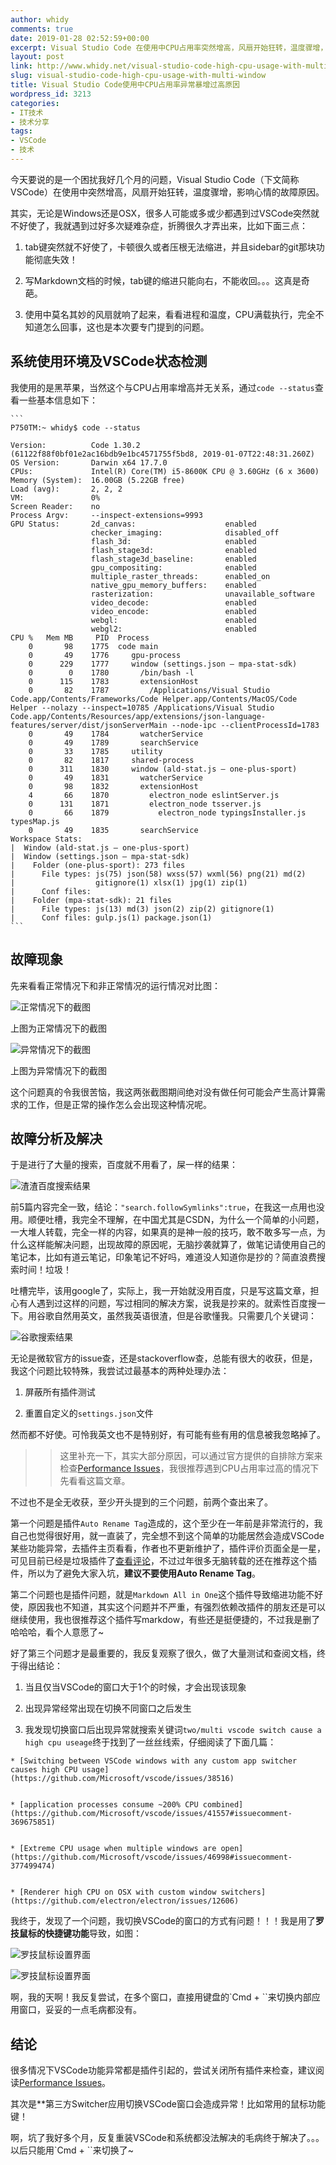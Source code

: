 ```yaml
---
author: whidy
comments: true
date: 2019-01-28 02:52:59+00:00
excerpt: Visual Studio Code 在使用中CPU占用率突然增高，风扇开始狂转，温度骤增，影响心情的故障原因。
layout: post
link: http://www.whidy.net/visual-studio-code-high-cpu-usage-with-multi-window.html
slug: visual-studio-code-high-cpu-usage-with-multi-window
title: Visual Studio Code使用中CPU占用率异常暴增过高原因
wordpress_id: 3213
categories:
- IT技术
- 技术分享
tags:
- VSCode
- 技术
---
```


今天要说的是一个困扰我好几个月的问题，Visual Studio Code（下文简称VSCode）在使用中突然增高，风扇开始狂转，温度骤增，影响心情的故障原因。





其实，无论是Windows还是OSX，很多人可能或多或少都遇到过VSCode突然就不好使了，我就遇到过好多次疑难杂症，折腾很久才弄出来，比如下面三点：







  1. tab键突然就不好使了，卡顿很久或者压根无法缩进，并且sidebar的git那块功能彻底失效！


  2. 写Markdown文档的时候，tab键的缩进只能向右，不能收回。。。这真是奇葩。


  3. 使用中莫名其妙的风扇就响了起来，看看进程和温度，CPU满载执行，完全不知道怎么回事，这也是本次要专门提到的问题。



<!-- more -->



## 系统使用环境及VSCode状态检测





我使用的是黑苹果，当然这个与CPU占用率增高并无关系，通过`code --status`查看一些基本信息如下：




    ```
    P750TM:~ whidy$ code --status
    
    Version:          Code 1.30.2 (61122f88f0bf01e2ac16bdb9e1bc4571755f5bd8, 2019-01-07T22:48:31.260Z)
    OS Version:       Darwin x64 17.7.0
    CPUs:             Intel(R) Core(TM) i5-8600K CPU @ 3.60GHz (6 x 3600)
    Memory (System):  16.00GB (5.22GB free)
    Load (avg):       2, 2, 2
    VM:               0%
    Screen Reader:    no
    Process Argv:     --inspect-extensions=9993
    GPU Status:       2d_canvas:                    enabled
                      checker_imaging:              disabled_off
                      flash_3d:                     enabled
                      flash_stage3d:                enabled
                      flash_stage3d_baseline:       enabled
                      gpu_compositing:              enabled
                      multiple_raster_threads:      enabled_on
                      native_gpu_memory_buffers:    enabled
                      rasterization:                unavailable_software
                      video_decode:                 enabled
                      video_encode:                 enabled
                      webgl:                        enabled
                      webgl2:                       enabled
    CPU %   Mem MB     PID  Process
        0       98    1775  code main
        0       49    1776     gpu-process
        0      229    1777     window (settings.json — mpa-stat-sdk)
        0        0    1780       /bin/bash -l
        0      115    1783       extensionHost
        0       82    1787         /Applications/Visual Studio Code.app/Contents/Frameworks/Code Helper.app/Contents/MacOS/Code Helper --nolazy --inspect=10785 /Applications/Visual Studio Code.app/Contents/Resources/app/extensions/json-language-features/server/dist/jsonServerMain --node-ipc --clientProcessId=1783
        0       49    1784       watcherService
        0       49    1789       searchService
        0       33    1785     utility
        0       82    1817     shared-process
        0      311    1830     window (ald-stat.js — one-plus-sport)
        0       49    1831       watcherService
        0       98    1832       extensionHost
        4       66    1870         electron_node eslintServer.js 
        0      131    1871         electron_node tsserver.js 
        0       66    1879           electron_node typingsInstaller.js typesMap.js 
        0       49    1835       searchService
    Workspace Stats: 
    |  Window (ald-stat.js — one-plus-sport)
    |  Window (settings.json — mpa-stat-sdk)
    |    Folder (one-plus-sport): 273 files
    |      File types: js(75) json(58) wxss(57) wxml(56) png(21) md(2)
    |                  gitignore(1) xlsx(1) jpg(1) zip(1)
    |      Conf files:
    |    Folder (mpa-stat-sdk): 21 files
    |      File types: js(13) md(3) json(2) zip(2) gitignore(1)
    |      Conf files: gulp.js(1) package.json(1)
    ```

## 故障现象





先来看看正常情况下和非正常情况的运行情况对比图：





![正常情况下的截图](https://raw.githubusercontent.com/whidy/daily/master/sources/images/2019-01-28-1.png)





上图为正常情况下的截图





![异常情况下的截图](https://raw.githubusercontent.com/whidy/daily/master/sources/images/2019-01-28-2.png)





上图为异常情况下的截图





这个问题真的令我很苦恼，我这两张截图期间绝对没有做任何可能会产生高计算需求的工作，但是正常的操作怎么会出现这种情况呢。





## 故障分析及解决





于是进行了大量的搜索，百度就不用看了，屎一样的结果：





![渣渣百度搜索结果](https://raw.githubusercontent.com/whidy/daily/master/sources/images/2019-01-28-3.png)





前5篇内容完全一致，结论：`"search.followSymlinks":true`，在我这一点用也没用。顺便吐槽，我完全不理解，在中国尤其是CSDN，为什么一个简单的小问题，一大堆人转载，完全一样的内容，如果真的是神一般的技巧，敢不敢多写一点，为什么这样能解决问题，出现故障的原因呢，无脑抄袭就算了，做笔记请使用自己的笔记本，比如有道云笔记，印象笔记不好吗，难道没人知道你是抄的？简直浪费搜索时间！垃圾！





吐槽完毕，该用google了，实际上，我一开始就没用百度，只是写这篇文章，担心有人遇到过这样的问题，写过相同的解决方案，说我是抄来的。就索性百度搜一下。用谷歌自然用英文，虽然我英语很渣，但是谷歌懂我。只需要几个关键词：





![谷歌搜索结果](https://raw.githubusercontent.com/whidy/daily/master/sources/images/2019-01-28-4.png)





无论是微软官方的issue查，还是stackoverflow查，总能有很大的收获，但是，我这个问题比较特殊，我尝试过最基本的两种处理办法：







  1. 屏蔽所有插件测试


  2. 重置自定义的`settings.json`文件





然而都不好使。可怜我英文也不是特别好，有可能有些有用的信息被我忽略掉了。





<blockquote>
  
> 
> 这里补充一下，其实大部分原因，可以通过官方提供的自排除方案来检查[Performance Issues](https://github.com/Microsoft/vscode/wiki/Performance-Issues)，我很推荐遇到CPU占用率过高的情况下先看看这篇文章。
> 
> 
</blockquote>





不过也不是全无收获，至少开头提到的三个问题，前两个查出来了。





第一个问题是插件`Auto Rename Tag`造成的，这个至少在一年前是非常流行的，我自己也觉得很好用，就一直装了，完全想不到这个简单的功能居然会造成VSCode某些功能异常，去插件主页看看，作者也不更新维护了，插件评价页面全是一星，可见目前已经是垃圾插件了[查看评论](https://marketplace.visualstudio.com/items?itemName=formulahendry.auto-rename-tag#review-details)，不过过年很多无脑转载的还在推荐这个插件，所以为了避免大家入坑，**建议不要使用Auto Rename Tag**。





第二个问题也是插件问题，就是`Markdown All in One`这个插件导致缩进功能不好使，原因我也不知道，其实这个问题并不严重，有强烈依赖改插件的朋友还是可以继续使用，我也很推荐这个插件写markdow，有些还是挺便捷的，不过我是删了哈哈哈，看个人意愿了~





好了第三个问题才是最重要的，我反复观察了很久，做了大量测试和查阅文档，终于得出结论：







  1. 当且仅当VSCode的窗口大于1个的时候，才会出现该现象


  2. 出现异常经常出现在切换不同窗口之后发生


  3. 我发现切换窗口后出现异常就搜索关键词`two/multi vscode switch cause a high cpu useage`终于找到了一丝丝线索，仔细阅读了下面几篇： 



    * [Switching between VSCode windows with any custom app switcher causes high CPU usage](https://github.com/Microsoft/vscode/issues/38516)


    * [application processes consume ~200% CPU combined](https://github.com/Microsoft/vscode/issues/41557#issuecomment-369675851)


    * [Extreme CPU usage when multiple windows are open](https://github.com/Microsoft/vscode/issues/46998#issuecomment-377499474)


    * [Renderer high CPU on OSX with custom window switchers](https://github.com/electron/electron/issues/12606)







我终于，发现了一个问题，我切换VSCode的窗口的方式有问题！！！我是用了**罗技鼠标的快捷键功能**导致，如图：





![罗技鼠标设置界面](https://raw.githubusercontent.com/whidy/daily/master/sources/images/2019-01-28-5.png)





![罗技鼠标设置界面](https://raw.githubusercontent.com/whidy/daily/master/sources/images/2019-01-28-6.png)





啊，我的天啊！我反复尝试，在多个窗口，直接用键盘的`Cmd + ``来切换内部应用窗口，妥妥的一点毛病都没有。





## 结论





很多情况下VSCode功能异常都是插件引起的，尝试关闭所有插件来检查，建议阅读[Performance Issues](https://github.com/Microsoft/vscode/wiki/Performance-Issues)。





其次是**第三方Switcher应用切换VSCode窗口会造成异常！比如常用的鼠标功能键！





啊，坑了我好多个月，反复重装VSCode和系统都没法解决的毛病终于解决了。。。以后只能用`Cmd + ``来切换了~



